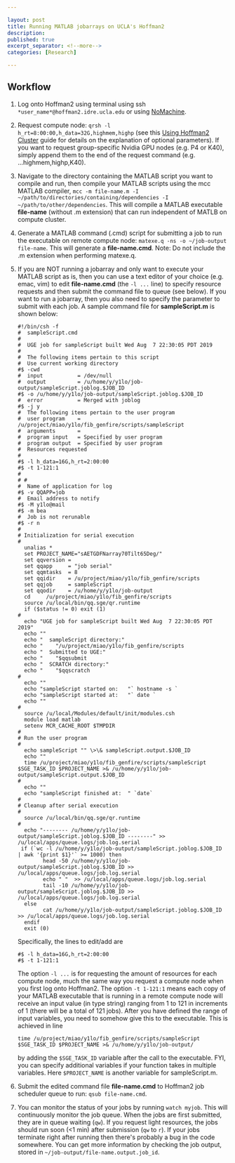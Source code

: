 ```yaml
---

layout: post
title: Running MATLAB jobarrays on UCLA's Hoffman2
description: 
published: true
excerpt_separator: <!--more-->
categories: [Research]

---
```


## Workflow
<!--more-->

1. Log onto Hoffman2 using terminal using ssh `*user_name*@hoffman2.idre.ucla.edu` or using [NoMachine](https://www.hoffman2.idre.ucla.edu/access/nx/).

2. Request compute node: `qrsh -l h_rt=8:00:00,h_data=32G,highmem,highp` (see this [Using Hoffman2 Cluster](https://idre.ucla.edu/wp-content/uploads/2015/11/h2_20151005.pdf?a2f05c) guide for details on the explanation of optional parameters). If you want to request group-specific Nvidia GPU nodes (e.g. P4 or K40), simply append them to the end of the request command (e.g. ...highmem,highp,K40).

3. Navigate to the directory containing the MATLAB script you want to compile and run, then compile your MATLAB scripts using the mcc MATLAB compiler, `mcc -m file-name.m -I ~/path/to/directories/containing/dependencies -I ~/path/to/other/dependencies`. This will compile a MATLAB executable **file-name** (without .m extension) that can run independent of MATLB on compute cluster.

4. Generate a MATLAB command (.cmd) script for submitting a job to run the executable on remote compute node: `matexe.q -ns -o ~/job-output file-name`. This will generate a **file-name.cmd**. Note: Do not include the .m extension when performing matexe.q.

5. If you are NOT running a jobarray and only want to execute your MATLAB script as is, then you can use a text editor of your choice (e.g. emac, vim) to edit **file-name.cmd** (the `-l ...` line) to specify resource requests and then submit the command file to queue (see below). If you want to run a jobarray, then you also need to specify the parameter to submit with each job. A sample command file for **sampleScript.m** is shown below:  

    ```
    #!/bin/csh -f
    #  sampleScript.cmd
    #
    #  UGE job for sampleScript built Wed Aug  7 22:30:05 PDT 2019
    #
    #  The following items pertain to this script
    #  Use current working directory
    #$ -cwd
    #  input           = /dev/null
    #  output          = /u/home/y/y1lo/job-output/sampleScript.joblog.$JOB_ID
    #$ -o /u/home/y/y1lo/job-output/sampleScript.joblog.$JOB_ID
    #  error           = Merged with joblog
    #$ -j y
    #  The following items pertain to the user program
    #  user program    = /u/project/miao/y1lo/fib_genfire/scripts/sampleScript
    #  arguments       = 
    #  program input   = Specified by user program
    #  program output  = Specified by user program
    #  Resources requested
    #
    #$ -l h_data=16G,h_rt=2:00:00
    #$ -t 1-121:1
    #
    # #
    #  Name of application for log
    #$ -v QQAPP=job
    #  Email address to notify
    #$ -M y1lo@mail
    #$ -m bea
    #  Job is not rerunable
    #$ -r n
    #
    # Initialization for serial execution
    #  
      unalias *
      set PROJECT_NAME="sAETGDFNarray70Tilt65Deg/"
      set qqversion = 
      set qqapp     = "job serial"
      set qqmtasks  = 8
      set qqidir    = /u/project/miao/y1lo/fib_genfire/scripts
      set qqjob     = sampleScript
      set qqodir    = /u/home/y/y1lo/job-output
      cd     /u/project/miao/y1lo/fib_genfire/scripts
      source /u/local/bin/qq.sge/qr.runtime
      if ($status != 0) exit (1)
    #
      echo "UGE job for sampleScript built Wed Aug  7 22:30:05 PDT 2019"
      echo ""
      echo "  sampleScript directory:"
      echo "    "/u/project/miao/y1lo/fib_genfire/scripts
      echo "  Submitted to UGE:"
      echo "    "$qqsubmit
      echo "  SCRATCH directory:"
      echo "    "$qqscratch
    #
      echo ""
      echo "sampleScript started on:   "` hostname -s `
      echo "sampleScript started at:   "` date `
      echo ""
    #
      source /u/local/Modules/default/init/modules.csh
      module load matlab
      setenv MCR_CACHE_ROOT $TMPDIR
    #
    # Run the user program
    #
      echo sampleScript "" \>\& sampleScript.output.$JOB_ID
      echo ""
      time /u/project/miao/y1lo/fib_genfire/scripts/sampleScript $SGE_TASK_ID $PROJECT_NAME >& /u/home/y/y1lo/job-output/sampleScript.output.$JOB_ID
    #
      echo ""
      echo "sampleScript finished at:  " `date`
    #
    # Cleanup after serial execution
    #
      source /u/local/bin/qq.sge/qr.runtime
    #
      echo "-------- /u/home/y/y1lo/job-output/sampleScript.joblog.$JOB_ID --------" >> /u/local/apps/queue.logs/job.log.serial
     if (`wc -l /u/home/y/y1lo/job-output/sampleScript.joblog.$JOB_ID  | awk '{print $1}'` >= 1000) then
            head -50 /u/home/y/y1lo/job-output/sampleScript.joblog.$JOB_ID >> /u/local/apps/queue.logs/job.log.serial
            echo " "  >> /u/local/apps/queue.logs/job.log.serial
            tail -10 /u/home/y/y1lo/job-output/sampleScript.joblog.$JOB_ID >> /u/local/apps/queue.logs/job.log.serial
      else
            cat /u/home/y/y1lo/job-output/sampleScript.joblog.$JOB_ID >> /u/local/apps/queue.logs/job.log.serial
      endif
      exit (0)
    ```

    Specifically, the lines to edit/add are  

    ```
    #$ -l h_data=16G,h_rt=2:00:00
    #$ -t 1-121:1
    ```

    The option `-l ...` is for requesting the amount of resources for each compute node, much the same way you request a compute node when you first log onto Hoffman2. The option `-t 1-121:1` means each copy of your MATLAB executable that is running in a remote compute node will receive an input value (in type string) ranging from 1 to 121 in increments of 1 (there will be a total of 121 jobs). After you have defined the range of input variables, you need to somehow give this to the executable. This is achieved in line  

    ```
    time /u/project/miao/y1lo/fib_genfire/scripts/sampleScript $SGE_TASK_ID $PROJECT_NAME >& /u/home/y/y1lo/job-output/
    ```

    by adding the `$SGE_TASK_ID` variable after the call to the executable. FYI, you can specify additional variables if your function takes in multiple variables. Here `$PROJECT_NAME` is another variable for sampleScript.m.

6. Submit the edited command file **file-name.cmd** to Hoffman2 job scheduler queue to run: `qsub file-name.cmd`.

7. You can monitor the status of your jobs by running `watch myjob`. This will continuously monitor the job queue. When the jobs are first submitted, they are in queue waiting (`qw`). If you request light resources, the jobs should run soon (<1 min) after submission (`qw` to `r`). If your jobs terminate right after running then there's probably a bug in the code somewhere. You can get more information by checking the job output, stored in `~/job-output/file-name.output.job_id`.